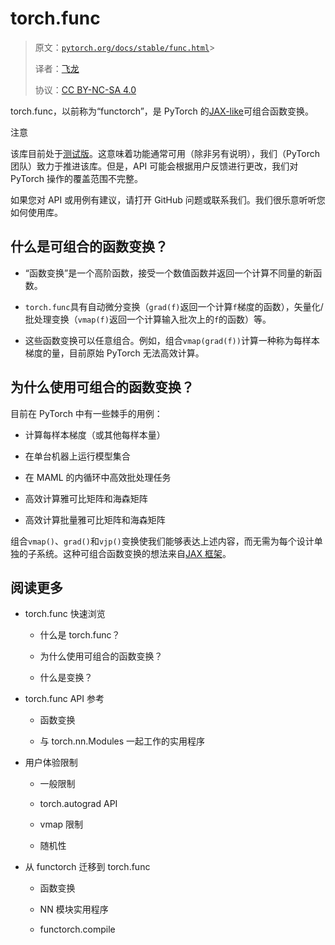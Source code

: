 # torch.func

> 原文：[`pytorch.org/docs/stable/func.html`](https://pytorch.org/docs/stable/func.html)> 
>
> 译者：[飞龙](https://github.com/wizardforcel)
>
> 协议：[CC BY-NC-SA 4.0](http://creativecommons.org/licenses/by-nc-sa/4.0/)


torch.func，以前称为“functorch”，是 PyTorch 的[JAX-like](https://github.com/google/jax)可组合函数变换。

注意

该库目前处于[测试版](https://pytorch.org/blog/pytorch-feature-classification-changes/#beta)。这意味着功能通常可用（除非另有说明），我们（PyTorch 团队）致力于推进该库。但是，API 可能会根据用户反馈进行更改，我们对 PyTorch 操作的覆盖范围不完整。

如果您对 API 或用例有建议，请打开 GitHub 问题或联系我们。我们很乐意听听您如何使用库。

## 什么是可组合的函数变换？[](#what-are-composable-function-transforms "跳转到此标题")

+   “函数变换”是一个高阶函数，接受一个数值函数并返回一个计算不同量的新函数。

+   `torch.func`具有自动微分变换（`grad(f)`返回一个计算`f`梯度的函数），矢量化/批处理变换（`vmap(f)`返回一个计算输入批次上的`f`的函数）等。

+   这些函数变换可以任意组合。例如，组合`vmap(grad(f))`计算一种称为每样本梯度的量，目前原始 PyTorch 无法高效计算。

## 为什么使用可组合的函数变换？[](#why-composable-function-transforms "跳转到此标题")

目前在 PyTorch 中有一些棘手的用例：

+   计算每样本梯度（或其他每样本量）

+   在单台机器上运行模型集合

+   在 MAML 的内循环中高效批处理任务

+   高效计算雅可比矩阵和海森矩阵

+   高效计算批量雅可比矩阵和海森矩阵

组合`vmap()`、`grad()`和`vjp()`变换使我们能够表达上述内容，而无需为每个设计单独的子系统。这种可组合函数变换的想法来自[JAX 框架](https://github.com/google/jax)。

## 阅读更多

+   torch.func 快速浏览

    +   什么是 torch.func？

    +   为什么使用可组合的函数变换？

    +   什么是变换？

+   torch.func API 参考

    +   函数变换

    +   与 torch.nn.Modules 一起工作的实用程序

+   用户体验限制

    +   一般限制

    +   torch.autograd API

    +   vmap 限制

    +   随机性

+   从 functorch 迁移到 torch.func

    +   函数变换

    +   NN 模块实用程序

    +   functorch.compile
